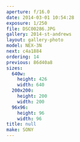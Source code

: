 ```yaml
---
aperture: f/16.0
date: 2014-03-01 10:54:28
exposure: 1/250
file: DSC00286.JPG
gallery: 2014-st-andrews
layout: gallery-photo
model: NEX-3N
next: c4a1884
ordering: 14
previous: 86d40a8
sizes:
  640w:
    height: 426
    width: 640
  200x200:
    height: 200
    width: 200
  96x96:
    height: 96
    width: 96
title: null
make: SONY
---
```

